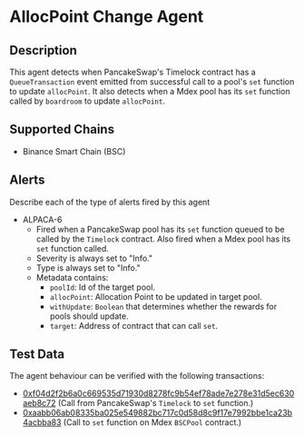 # AllocPoint Change Agent

## Description

This agent detects when PancakeSwap's Timelock contract has a `QueueTransaction` event emitted from successful call to a pool's `set` function to update `allocPoint`. It also detects when a Mdex pool has its `set` function called by `boardroom` to update `allocPoint`.

## Supported Chains

- Binance Smart Chain (BSC)

## Alerts

Describe each of the type of alerts fired by this agent

- ALPACA-6
  - Fired when a PancakeSwap pool has its `set` function queued to be called by the `Timelock` contract. Also fired when a Mdex pool has its `set` function called.
  - Severity is always set to "Info."
  - Type is always set to "Info."
  - Metadata contains:
    - `poolId`: Id of the target pool.
    - `allocPoint`: Allocation Point to be updated in target pool.
    - `withUpdate`: `Boolean` that determines whether the rewards for pools should update.
    - `target`: Address of contract that can call `set`.

## Test Data

The agent behaviour can be verified with the following transactions:

- [0xf04d2f2b6a0c669535d71930d8278fc9b54ef78ade7e278e31d5ec630aeb8c72](https://bscscan.com/tx/0xf04d2f2b6a0c669535d71930d8278fc9b54ef78ade7e278e31d5ec630aeb8c72) (Call from PancakeSwap's `Timelock` to `set` function.)
- [0xaabb06ab08335ba025e549882bc717c0d58d8c9f17e7992bbe1ca23b4acbba83](https://bscscan.com/tx/0xaabb06ab08335ba025e549882bc717c0d58d8c9f17e7992bbe1ca23b4acbba83) (Call to `set` function on Mdex `BSCPool` contract.)
